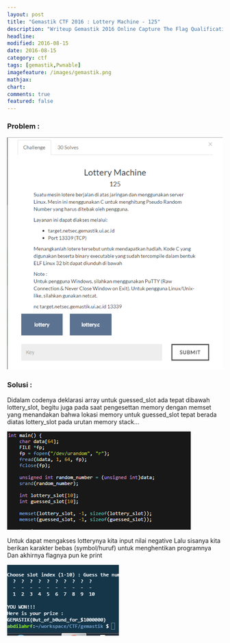 ```yaml
---
layout: post
title: "Gemastik CTF 2016 : Lottery Machine - 125"
description: "Writeup Gemastik 2016 Online Capture The Flag Qualification"
headline: 
modified: 2016-08-15
date: 2016-08-15
category: ctf
tags: [gemastik,Pwnable]
imagefeature: /images/gemastik.png
mathjax: 
chart: 
comments: true
featured: false
---
```


### Problem :

![Lottery Machine](/images/lottery-machine.png)


### Solusi :

Didalam codenya deklarasi array untuk guessed_slot ada tepat dibawah lottery_slot, begitu juga pada saat pengesettan 
memory dengan memset yang menandakan bahwa lokasi memory untuk 
guessed_slot tepat berada diatas lottery_slot pada urutan memory stack...

![Code1](/images/code1.png)

Untuk dapat mengakses lotterynya kita input nilai negative Lalu sisanya kita berikan karakter
bebas (symbol/huruf) untuk menghentikan programnya Dan akhirnya flagnya pun ke print

![Lottery Machine Flag](/images/lottery-machine-flag.png)

